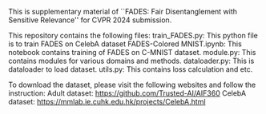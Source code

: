 This is supplementary material of ``FADES: Fair Disentanglement with Sensitive Relevance'' for CVPR 2024 submission.

This repository contains the following files:
	train_FADES.py: This python file is to train FADES on CelebA dataset
	FADES-Colored MNIST.ipynb: This notebook contains training of FADES on C-MNIST dataset.
	module.py: This contains modules for various domains and methods.
	dataloader.py: This is dataloader to load dataset.
	utils.py: This contains loss calculation and etc.

To download the dataset, please visit the following websites and follow the instruction:
	Adult dataset: https://github.com/Trusted-AI/AIF360
	CelebA dataset: https://mmlab.ie.cuhk.edu.hk/projects/CelebA.html
